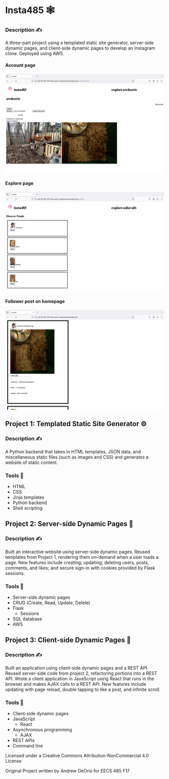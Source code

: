 Insta485 🕸️
===========================
<h3>Description ✍️</h3>
<p>A three-part project using a templated static site generator, server-side dynamic pages, and client-side dynamic pages to develop an Instagram clone. Deployed using AWS.</p>

<h4>Account page</h4>

![awdeorio account](awdeorio.png)

<h4>Explore page</h4>

![discover](discover.png)

<h4>Follower post on homepage</h4>

![homepage](chicken_post.png)


<h2>Project 1: Templated Static Site Generator ⚙</h2>

<h3>Description ✍️</h3>
<p>A Python backend that takes in HTML templates, JSON data, and miscellaneous static files (such as images and CSS) and generates a website of static content.</p>

### Tools 🔨
- HTML
- CSS
- Jinja templates
- Python backend
- Shell scripting


<h2>Project 2: Server-side Dynamic Pages 📃</h2>

<h3>Description ✍️</h3>
<p>Built an interactive website using server-side dynamic pages. Reused templates from Project 1, rendering them on-demand when a user loads a page. New features include creating; updating; deleting users, posts, comments, and likes; and secure sign-in with cookies provided by Flask sessions.</p>

### Tools 🔨
- Server-side dynamic pages
- CRUD (Create, Read, Update, Delete)
- Flask
  - Sessions
- SQL database
- AWS


<h2>Project 3: Client-side Dynamic Pages 📄</h2>

<h3>Description ✍️</h3>
<p>Built an application using client-side dynamic pages and a REST API. Reused server-side code from project 2, refactoring portions into a REST API. Wrote a client application in JavaScript using React that runs in the browser and makes AJAX calls to a REST API. New features include updating with page reload, double tapping to like a post, and infinite scroll.</p>

### Tools 🔨
- Client-side dynamic pages
- JavaScript
  - React
- Asynchronous programming
  - AJAX
- REST APIs
- Command line


<p>Licensed under a Creative Commons Attribution-NonCommercial 4.0 License</p>
<p>Original Project written by Andrew DeOrio for EECS 485 F17</p>
